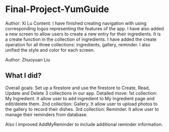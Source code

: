# Final-Project-YumGuide

Author: Xi Lu
Content: I have finished creating navigation with using corresponding logos representing the features of the app. I have also added a new screen to allow users to create a new entry for their ingredients. It is a create function in the collection of ingredients.
I have added the create operation for all three collections: ingredients, gallery, reminder. I also unified the style and color for each screen.

Author: Zhuoyuan Liu
## What I did?
Overall goals: 
Set up a firestore and use the firestore to Create, Read, Update and Delete 3 collections in our app.
Detailed move:
1st collection: My Ingredient. It allow user to add ingredient to My Ingredient page and edit/delete them.
2nd collection: Gallery. It allow user to upload photos to the gallery to record their dishes.
3rd collection: Reminder. It allow user to manage their reminders from database.

Also I improved AddMyReminder to include additional reminder information.